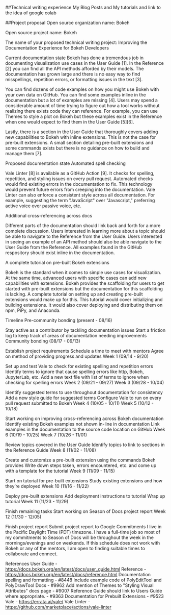 ##Technical writing experience
My Blog Posts
and My tutorials
and link to the idea of google colab

##Project proposal
Open source organization name: Bokeh

Open source project name: Bokeh

The name of your proposed technical writing project: Improving the Documentation Experience for Bokeh Developers

Current documentation state
Bokeh has done a tremendous job in documenting visualization use cases in the User Guide [1]. In the Reference [2] you can find all the API methods afforded by their models. The documentation has grown large and there is no easy way to find misspellings, repetition errors, or formatting issues in the text [3].

You can find dozens of code examples on how you might use Bokeh with your own data on GitHub. You can find some examples inline in the documentation but a lot of examples are missing [4]. Users may spend a considerable amount of time trying to figure out how a tool works without realizing there exists code they can reference. For example, you can use Themes to style a plot on Bokeh but these examples exist in the Reference when one would expect to find them in the User Guide [5][6].

Lastly, there is a section in the User Guide that thoroughly covers adding new capabilities to Bokeh with inline extensions. This is not the case for pre-built extensions. A small section detailing pre-built extensions and some commands exists but there is no guidance on how to build and manage them [7].

Proposed documentation state
Automated spell checking

Vale Linter [8] is available as a GitHub Action [9]. It checks for spelling, repetition, and styling issues on every pull request. Automated checks would find existing errors in the documentation to fix. This technology would prevent future errors from creeping into the documentation. Vale Linter can also enforce a consistent style across all documentation. For example, suggesting the term "JavaScript" over "Javascript," preferring active voice over passive voice, etc.

Additional cross-referencing across docs

Different parts of the documentation should link back and forth for a more complete discussion. Users interested in learning more about a topic should be able to navigate to the Reference from the User Guide. Users interested in seeing an example of an API method should also be able navigate to the User Guide from the Reference. All examples found in the GitHub respository should exist inline in the documentation.

A complete tutorial on pre-built Bokeh extensions

Bokeh is the standard when it comes to simple use cases for visualization. At the same time, advanced users with specific cases can add new capabilities with extensions. Bokeh provides the scaffolding for users to get started with pre-built extensions but the documentation for this scaffolding is lacking. A complete tutorial on setting up and creating pre-built extensions would make up for this. This tutorial would cover initializing and building extensions. It would also cover deploying and distributing them on npm, PiPy, and Anaconda.

Timeline
Pre-community bonding (present - 08/16)

Stay active as a contributor by tackling documentation issues
Start a friction log to keep track of areas of documentation needing improvements
Community bonding (08/17 - 09/13)

Establish project requirements
Schedule a time to meet with mentors
Agree on method of providing progress and updates
Week 1 (09/14 - 9/20)

Set up and test Vale to check for existing spelling and repetition errors
Identify terms to ignore that cause spelling errors like http, Bokeh, JupyterLab, etc.
Add a new text file with list of terms to ignore when checking for spelling errors
Week 2 (09/21 - 09/27)
Week 3 (09/28 - 10/04)

Identify suggested terms to use throughout documentation for consistency
Add a new style guide for suggested terms
Configure Vale to run on every pull request submitted to Bokeh
Week 4 (10/05 - 10/11)
Week 5 (10/12 - 10/18)

Start working on improving cross-referencing across Bokeh documentation
Identify existing Bokeh examples not shown in-line in documentation
Link examples in the documentation to the source code location on GitHub
Week 6 (10/19 - 10/25)
Week 7 (10/26 - 11/01)

Review topics covered in the User Guide
Identify topics to link to sections in the Reference Guide
Week 8 (11/02 - 11/08)

Create and customize a pre-built extension using the commands Bokeh provides
Write down steps taken, errors encountered, etc. and come up with a template for the tutorial
Week 9 (11/09 - 11/15)

Start on tutorial for pre-built extensions
Study existing extensions and how they’re deployed
Week 10 (11/16 - 11/22)

Deploy pre-built extensions
Add deployment instructions to tutorial
Wrap up tutorial
Week 11 (11/23 - 11/29)

Finish remaining tasks
Start working on Season of Docs project report
Week 12 (11/30 - 12/05)

Finish project report
Submit project report to Google
Commitments
I live in the Pacific Daylight Time (PDT) timezone. I have a full-time job so most of my commitments to Season of Docs will be throughout the week in the mornings/evenings and on weekends. If this schedule does not work with Bokeh or any of the mentors, I am open to finding suitable times to collaborate and connect.

References
User Guide - https://docs.bokeh.org/en/latest/docs/user_guide.html
Reference - https://docs.bokeh.org/en/latest/docs/reference.html
Documentation spelling and formatting - #8448
Include example code of PolyEditTool and PolyDrawTool Docs - #9962
Add mention of Themes to "Styling Visual Attributes" docs page - #9007
Reference Guide should link to Users Guide where appropriate. - #9363
Documentation for Prebuilt Extensions - #9523
Vale - https://errata.ai/vale/
Vale Linter - https://github.com/marketplace/actions/vale-linter
